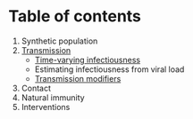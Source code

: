 # Table of contents

1. Synthetic population
2. [Transmission](transmission.md)
    - [Time-varying infectiousness](time-varying-infectiousness.md)
    - Estimating infectiousness from viral load
    - [Transmission modifiers](transmission-modifiers.md)
3. Contact
4. Natural immunity
5. Interventions
